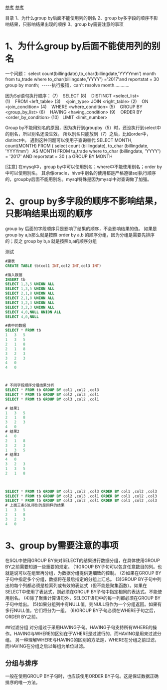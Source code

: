 [参考](https://blog.csdn.net/qq_26442553/article/details/80867076)
[参考](https://blog.csdn.net/qq_20597149/article/details/80578137)


目录
1、为什么group by后面不能使用列的别名
2、group by多字段的顺序不影响结果，只影响结果出现的顺序
3、group by需要注意的事项



# 1、为什么group by后面不能使用列的别名
一个问题：
select count(billingdate),to_char(billingdate,'YYYYmm') month  from tu_trade
where to_char(billingdate,'YYYY') ='2017'and reportstat = 30
group by month; 
-----执行报错，can't resolve month............

因为Sql语句执行顺序：
(7)    SELECT
(8)    DISTINCT <select_list>
(1)    FROM <left_table>
(3)    <join_type> JOIN <right_table>
(2)    ON <join_condition>
(4)    WHERE <where_condition>
(5)    GROUP BY <group_by_list>
(6)    HAVING <having_condition>
(9)    ORDER BY <order_by_condition>
(10)   LIMIT <limit_number> 

Group by不能用别名的原因，因为执行到groupby（5）时，还没执行到select中的别名，所以别名还没生效。
所以别名只能放到（7）之后，比如order中，distinct中。
遇到这种问题可以使用子查询替代
SELECT
	MONTH,
	count(MONTH)
FROM
	(
		select
		count (billingdate),
		to_char (billingdate, 'YYYYmm')   AS MONTH
	FROM
		tu_trade 
		where to_char (billingdate, 'YYYY') = '2017'
	AND reportstat = 30
	) a
GROUP BY MONTH

[注意]
在mysql中，group by中可以使用别名；where中不能使用别名；order by中可以使用别名。
其余像oracle，hive中别名的使用都是严格遵循sql执行顺序的，groupby后面不能用别名。mysql特殊是因为mysql中对查询做了加强。


# 2、group by多字段的顺序不影响结果，只影响结果出现的顺序
group by 后面的字段顺序只是影响了结果的顺序，不会影响结果的值。
如果是 group by a,b那么就是按照 order by a,b 的顺序分组，因为分组是需要先排序的；反之 group by b,a 就是按照b,a的顺序分组

测试
```sql
#建表
CREATE TABLE tb(col1 INT,col2 INT,col3 INT)

#插入数据
INSERT tb
SELECT 1,3,5 UNION ALL
SELECT 1,3,5 UNION ALL
SELECT 2,1,8 UNION ALL
SELECT 2,1,8 UNION ALL
SELECT 3,2,3 UNION ALL
SELECT 3,2,3 UNION ALL
SELECT 4,0,NULL UNION ALL
SELECT 4,0,NULL

#表中的数据
SELECT * FROM tb
1	3	5
1	3	5
2	1	8
2	1	8
3	2	3
3	2	3
4	0	
4	0	



# 不同字段顺序分组结果分析
SELECT * FROM tb GROUP BY col1 ,col2 ,col3
SELECT * FROM tb GROUP BY col2 ,col3 ,col1
SELECT * FROM tb GROUP BY col3 ,col2 ,col1

# 结果1
1	3	5
2	1	8
3	2	3
4	0	
# 结果2
4	0	
2	1	8
3	2	3
1	3	5
# 结果3
4	0	
3	2	3
1	3	5
2	1	8


 
SELECT * FROM tb GROUP BY col1 ,col2 ,col3 ORDER BY col1 ,col2 ,col3
SELECT * FROM tb GROUP BY col2 ,col3 ,col1 ORDER BY col1 ,col2 ,col3
SELECT * FROM tb GROUP BY col3 ,col2 ,col1 ORDER BY col1 ,col2 ,col3
# 上面三条SQL得到的是同样的结果
1	3	5
2	1	8
3	2	3
4	0	

```

# 3、group by需要注意的事项
在SQL中使用GROUP BY来对SELECT的结果进行数据分组，在具体使用GROUP BY之前需要知道一些重要的规定。
(1)GROUP BY子句可以包含任意数目的列。也就是说可以在组里再分组，为数据分组提供更细致的控制。
(2)如果在GROUP BY子句中指定多个分组，数据将在最后指定的分组上汇总。
(3)GROUP BY子句中列出的每个列都必须是检索列或有效的表达式（但不能是聚集函数）。如果在SELECT中使用了表达式，则必须在GROUP BY子句中指定相同的表达式。不能使用别名。
(4)除了聚集计算语句外，SELECT语句中的每一列都必须在GROUP BY子句中给出。
(5)如果分组列中有NULL值，则NULL将作为一个分组返回。如果有多行NULL值，它们将分为一组。
(6)GROUP BY子句必须在WHERE子句之后，ORDER BY之前。

##过滤分组
对分组过于采用HAVING子句。HAVING子句支持所有WHERE的操作。HAVING与WHERE的区别在于WHERE是过滤行的，而HAVING是用来过滤分组。
另一种理解WHERE与HAVING的区别的方法是，WHERE在分组之前过滤，而HAVING在分组之后以每组为单位过滤。

## 分组与排序
一般在使用GROUP BY子句时，也应该使用ORDER BY子句。这是保证数据正确排序的唯一方法。